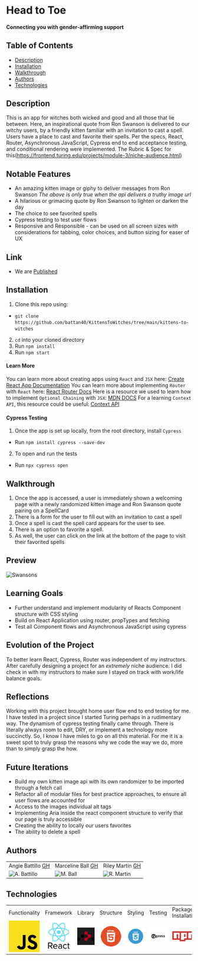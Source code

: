 # Head to Toe
#### Connecting you with gender-affirming support
## Table of Contents
* [Description](#description)
* [Installation](#installation)
* [Walkthrough](#walkthrough)
* [Authors](#authors)
* [Technologies](#technologies)
## Description
This is an app for witches both wicked and good and all those that lie between.  Here, an inspirational quote from Ron Swanson is delivered to our witchy users, by a friendly kitten familiar with an invitation to cast a spell. Users have a place to cast and favorite their spells.
Per the specs, React, Router, Asynchronous JavaScript, Cypress end to end acceptance testing, and conditional rendering were implemented. The Rubric & Spec for this(https://frontend.turing.edu/projects/module-3/niche-audience.html)

## Notable Features
* An amazing kitten image or giphy to deliver messages from Ron Swanson
 *The above is only true when the api delivers a truthy image url*
* A hilarious or grimacing quote by Ron Swanson to lighten or darken the day
* The choice to see favorited spells
* Cypress testing to test user flows
* Responsive and Responsible - can be used on all screen sizes with considerations for tabbing, color choices, and button sizing for easer of UX

## Link
* We are [Published](HeadToToe.surge.sh)

## Installation
1. Clone this repo using:
  * `git clone`  `https://github.com/battan40/KittensToWitches/tree/main/kittens-to-witches`
2. `cd` into your cloned directory
3. Run `npm install`
4. Run `npm start`

#### Learn More
You can learn more about creating apps using `React` and `JSX` here: [Create React App Documentation](https://create-react-app.dev/docs/getting-started/)
You can learn more about implementing `Router` with `React` here: [React Router Docs](https://reactrouter.com/)
Here is a resource we used to learn how to implement `Optional Chaining` with `JSX`: [MDN DOCS](https://developer.mozilla.org/en-US/docs/Web/JavaScript/Reference/Operators/Optional_chaining)
For a learning `Context API`, this resource could be useful: [Context API](https://www.youtube.com/watch?v=v1s_rbZbqQI)

#### Cypress Testing
1. Once the app is set up locally, from the root directory, install `Cypress`
  * Run `npm install cypress --save-dev`
2. To open and run the tests
  * Run `npx cypress open`

## Walkthrough
1. Once the app is accessed, a user is immediately shown a welcoming page with a newly randomized kitten image and Ron Swanson quote pairing on a SpellCard
2. There is a form for the user to fill out with an invitation to cast a spell
3. Once a spell is cast the spell card appears for the user to see.
4. There is an option to favorite a spell.
5. As well, the user can click on the link at the bottom of the page to visit their favorited spells

## Preview
![Swansons](./src/assets/boys-men-swansons.png?raw=true)

## Learning Goals
* Further understand and implement modularity of Reacts Component structure with CSS styling
* Build on React Application using router, propTypes and fetching
* Test all Component flows and Asynchronous JavaScript using cypress

## Evolution of the Project
To better learn React, Cypress, Router was independent of my instructors. After carefully designing a project for an *extremely* niche audience. I did check in with my instructors to make sure I stayed on track with work/life balance goals.

## Reflections
Working with this project brought home user flow end to end testing for me. I have tested in a project since I started Turing perhaps in a rudimentary way.  The dynamism of cypress testing finally came through. There is literally always room to edit, DRY, or implement a technology more succinctly.  So, I know I have miles to go on all this material.  For me it is a sweet spot to truly grasp the reasons why we code the way we do, more than to simply grasp the how.

## Future Iterations
* Build my own kitten image api with its own randomizer to be imported through a fetch call
* Refactor all of modular files for best practice approaches, to ensure all user flows are accounted for
* Access to the images individual alt tags
* Implementing Aria inside the react component structure to verify that our page is truly accessible
* Creating the ability to locally our users favorites
* The ability to delete a spell

## Authors
<table>
    <tr>
        <td> Angie Battillo <a href="https://github.com/battan40">GH</td>
        <td> Marceline Ball <a href="https://github.com/MarcelineBall">GH</td>
        <td> Riley Martin <a href="https://github.com/RMartin0717">GH</td>
    </tr>
    </tr>
        <td><img src="https://avatars.githubusercontent.com/u/58871312?v=4" alt="A. Battillo" width="125" height="auto" /></td>
        <td><img src="https://avatars.githubusercontent.com/u/65052658?v=4" alt="M. Ball" width="125" height="auto" /></td>
        <td><img src="https://avatars.githubusercontent.com/u/76501236?v=4" alt="R. Martin" width="125" height="auto" /></td>
    </tr>
</table>

## Technologies
<table>
    <tr>
        <td>Functionality</td>
        <td>Framework</td>
        <td>Library</td>
        <td>Structure</td>
        <td>Styling</td>
        <td>Testing</td>
        <td>Package Installation</td>
        <td>Continuous Integration</td>
        <td>Global State Management</td>
    </tr>
    </tr>
        <td><img src="./src/assets/images/js-icon.png" alt="javascript" width="100" height="auto" /></td>
        <td><img src="./src/assets/images/reactjs-logo.jpeg" alt="react" width="100" height="auto" /></td>
        <td><img src="./src/assets/images/router-icon.png" alt="router" width="100" height="auto" /></td>
        <td><img src="./src/assets/images/html-logo.png" alt="html" width="100" height="auto" /></td>
        <td><img src="./src/assets/images/css-logo.png" alt="css" width="100" height="auto" /></td>
        <td><img src="./src/assets/images/cypress-logo.jpeg" alt="cypress" width="100" height="auto" /></td>
        <td><img src="./src/assets/images/npm.png" alt="npm" width="100" height="auto" /></td>
        <td><img src="./src/assets/images/circleCI.png" alt="circle ci" width="100" height="auto" /></td>
        <td><img src="./src/assets/images/contextAPI.jpeg" alt="context api" width="100" height="auto" /></td>
    </tr>
</table>
